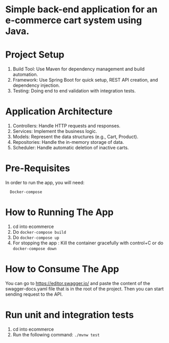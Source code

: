 
# Simple back-end application for an e-commerce cart system using Java.


# Project Setup

   1. Build Tool: Use Maven for dependency management and build automation.
   2. Framework: Use Spring Boot for quick setup, REST API creation, and dependency injection.
   3. Testing: Doing end to end validation with integration tests.

# Application Architecture

   1. Controllers: Handle HTTP requests and responses.
   2. Services: Implement the business logic.
   3. Models: Represent the data structures (e.g., Cart, Product).
   4. Repositories: Handle the in-memory storage of data.
   5. Scheduler: Handle automatic deletion of inactive carts.


# Pre-Requisites

In order to run the app, you will need:
```
  Docker-compose
```
# How to Running The App

1. cd into ecommerce
2. Do `docker-compose build`
3. Do `docker-compose up`
4. For stopping the app : Kill the container gracefully with control+C or do `docker-compose down`


# How to Consume The App

You can  go to https://editor.swagger.io/ and paste the content of the swagger-docs.yaml file that is in the root of the project. 
Then you can start sending request to the API.

# Run unit and integration tests
1. cd into ecommerce
2. Run the following command: `./mvnw test`